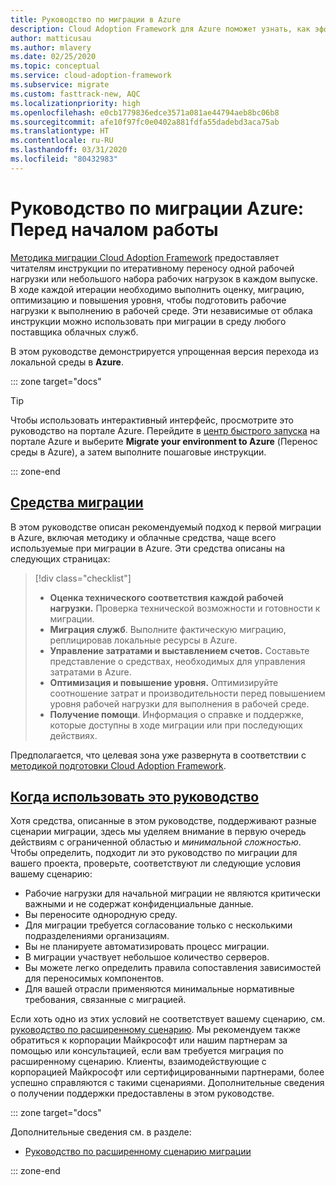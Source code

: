 ```yaml
---
title: Руководство по миграции в Azure
description: Cloud Adoption Framework для Azure поможет узнать, как эффективно перенести службы вашей организации в Azure.
author: matticusau
ms.author: mlavery
ms.date: 02/25/2020
ms.topic: conceptual
ms.service: cloud-adoption-framework
ms.subservice: migrate
ms.custom: fasttrack-new, AQC
ms.localizationpriority: high
ms.openlocfilehash: e0cb1779836edce3571a081ae44794aeb8bc06b8
ms.sourcegitcommit: afe10f97fc0e0402a881fdfa55dadebd3aca75ab
ms.translationtype: HT
ms.contentlocale: ru-RU
ms.lasthandoff: 03/31/2020
ms.locfileid: "80432983"
---
```

# <a name="azure-migration-guide-before-you-start"></a>Руководство по миграции Azure: Перед началом работы

[Методика миграции Cloud Adoption Framework](../index.md) предоставляет читателям инструкции по итеративному переносу одной рабочей нагрузки или небольшого набора рабочих нагрузок в каждом выпуске. В ходе каждой итерации необходимо выполнить оценку, миграцию, оптимизацию и повышения уровня, чтобы подготовить рабочие нагрузки к выполнению в рабочей среде. Эти независимые от облака инструкции можно использовать при миграции в среду любого поставщика облачных служб.

В этом руководстве демонстрируется упрощенная версия перехода из локальной среды в **Azure**.

::: zone target="docs"

> [!TIP]
> Чтобы использовать интерактивный интерфейс, просмотрите это руководство на портале Azure. Перейдите в [центр быстрого запуска](https://portal.azure.com/?feature.quickstart=true#blade/Microsoft_Azure_Resources/QuickstartCenterBlade) на портале Azure и выберите **Migrate your environment to Azure** (Перенос среды в Azure), а затем выполните пошаговые инструкции.

::: zone-end

## <a name="migration-tools"></a>[Средства миграции](#tab/MigrationTools)

В этом руководстве описан рекомендуемый подход к первой миграции в Azure, включая методику и облачные средства, чаще всего используемые при миграции в Azure. Эти средства описаны на следующих страницах:

> [!div class="checklist"]
>
> - **Оценка технического соответствия каждой рабочей нагрузки.** Проверка технической возможности и готовности к миграции.
> - **Миграция служб**. Выполните фактическую миграцию, реплицировав локальные ресурсы в Azure.
> - **Управление затратами и выставлением счетов.** Составьте представление о средствах, необходимых для управления затратами в Azure.
> - **Оптимизация и повышение уровня.** Оптимизируйте соотношение затрат и производительности перед повышением уровня рабочей нагрузки для выполнения в рабочей среде.
> - **Получение помощи**. Информация о справке и поддержке, которые доступны в ходе миграции или при последующих действиях.

Предполагается, что целевая зона уже развернута в соответствии с [методикой подготовки Cloud Adoption Framework](../../ready/index.md).

## <a name="when-to-use-this-guide"></a>[Когда использовать это руководство](#tab/WhenToUseThisGuide)

Хотя средства, описанные в этом руководстве, поддерживают разные сценарии миграции, здесь мы уделяем внимание в первую очередь действиям с ограниченной областью и _минимальной сложностью_. Чтобы определить, подходит ли это руководство по миграции для вашего проекта, проверьте, соответствуют ли следующие условия вашему сценарию:

- Рабочие нагрузки для начальной миграции не являются критически важными и не содержат конфиденциальные данные.
- Вы переносите однородную среду.
- Для миграции требуется согласование только с несколькими подразделениями организациям.
- Вы не планируете автоматизировать процесс миграции.
- В миграции участвует небольшое количество серверов.
- Вы можете легко определить правила сопоставления зависимостей для переносимых компонентов.
- Для вашей отрасли применяются минимальные нормативные требования, связанные с миграцией.

Если хоть одно из этих условий не соответствует вашему сценарию, см. [руководство по расширенному сценарию](../expanded-scope/index.md). Мы рекомендуем также обратиться к корпорации Майкрософт или нашим партнерам за помощью или консультацией, если вам требуется миграция по расширенному сценарию. Клиенты, взаимодействующие с корпорацией Майкрософт или сертифицированными партнерами, более успешно справляются с такими сценариями. Дополнительные сведения о получении поддержки предоставлены в этом руководстве.

<!-- markdownlint-enable MD033 -->

::: zone target="docs"

Дополнительные сведения см. в разделе:

- [Руководство по расширенному сценарию миграции](../expanded-scope/index.md)

::: zone-end
